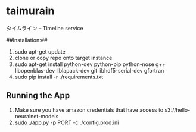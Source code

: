 # taimurain
タイムライン – Timeline service

##Installation:##
1. sudo apt-get update 
2. clone or copy repo onto target instance 
3. sudo apt-get install  python-dev python-pip python-nose g++ libopenblas-dev liblapack-dev git libhdf5-serial-dev gfortran
4. sudo pip install -r ./requirements.txt

## Running the App ##
1. Make sure you have amazon credentials that have access to s3://hello-neuralnet-models
2. sudo ./app.py -p PORT -c ./config.prod.ini


